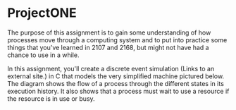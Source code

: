 # ProjectONE

The purpose of this assignment is to gain some understanding of how processes move through a computing system and to put into practice some things that you've learned in 2107 and 2168, but might not have had a chance to use in a while.

In this assignment, you'll create a discrete event simulation (Links to an external site.) in C that models the very simplified machine pictured below. The diagram shows the flow of a process through the different states in its execution history. It also shows that a process must wait to use a resource if the resource is in use or busy.
